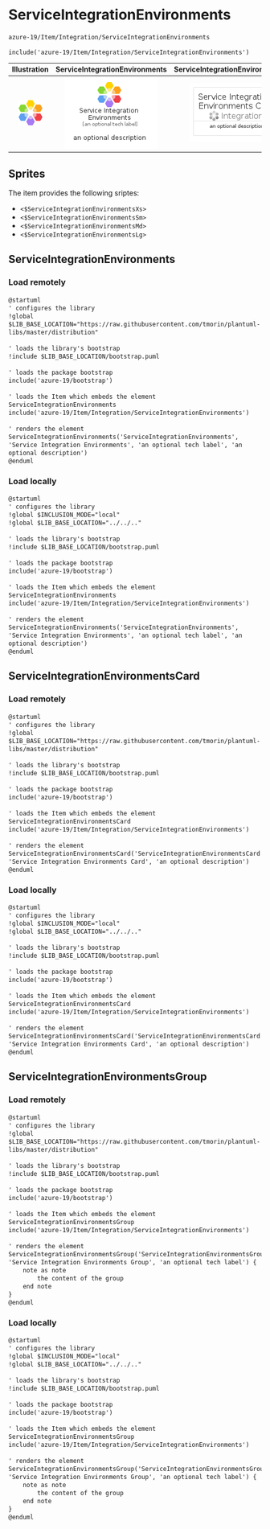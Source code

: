 # ServiceIntegrationEnvironments


```text
azure-19/Item/Integration/ServiceIntegrationEnvironments
```

```text
include('azure-19/Item/Integration/ServiceIntegrationEnvironments')
```



| Illustration | ServiceIntegrationEnvironments | ServiceIntegrationEnvironmentsCard | ServiceIntegrationEnvironmentsGroup |
| :---: | :---: | :---: | :---: |
| ![illustration for Illustration](../../../azure-19/Item/Integration/ServiceIntegrationEnvironments.png) | ![illustration for ServiceIntegrationEnvironments](../../../azure-19/Item/Integration/ServiceIntegrationEnvironments.Local.png) | ![illustration for ServiceIntegrationEnvironmentsCard](../../../azure-19/Item/Integration/ServiceIntegrationEnvironmentsCard.Local.png) | ![illustration for ServiceIntegrationEnvironmentsGroup](../../../azure-19/Item/Integration/ServiceIntegrationEnvironmentsGroup.Local.png) |



## Sprites
The item provides the following sriptes:

- `<$ServiceIntegrationEnvironmentsXs>`
- `<$ServiceIntegrationEnvironmentsSm>`
- `<$ServiceIntegrationEnvironmentsMd>`
- `<$ServiceIntegrationEnvironmentsLg>`





## ServiceIntegrationEnvironments

### Load remotely
```plantuml
@startuml
' configures the library
!global $LIB_BASE_LOCATION="https://raw.githubusercontent.com/tmorin/plantuml-libs/master/distribution"

' loads the library's bootstrap
!include $LIB_BASE_LOCATION/bootstrap.puml

' loads the package bootstrap
include('azure-19/bootstrap')

' loads the Item which embeds the element ServiceIntegrationEnvironments
include('azure-19/Item/Integration/ServiceIntegrationEnvironments')

' renders the element
ServiceIntegrationEnvironments('ServiceIntegrationEnvironments', 'Service Integration Environments', 'an optional tech label', 'an optional description')
@enduml
```

### Load locally
```plantuml
@startuml
' configures the library
!global $INCLUSION_MODE="local"
!global $LIB_BASE_LOCATION="../../.."

' loads the library's bootstrap
!include $LIB_BASE_LOCATION/bootstrap.puml

' loads the package bootstrap
include('azure-19/bootstrap')

' loads the Item which embeds the element ServiceIntegrationEnvironments
include('azure-19/Item/Integration/ServiceIntegrationEnvironments')

' renders the element
ServiceIntegrationEnvironments('ServiceIntegrationEnvironments', 'Service Integration Environments', 'an optional tech label', 'an optional description')
@enduml
```

## ServiceIntegrationEnvironmentsCard

### Load remotely
```plantuml
@startuml
' configures the library
!global $LIB_BASE_LOCATION="https://raw.githubusercontent.com/tmorin/plantuml-libs/master/distribution"

' loads the library's bootstrap
!include $LIB_BASE_LOCATION/bootstrap.puml

' loads the package bootstrap
include('azure-19/bootstrap')

' loads the Item which embeds the element ServiceIntegrationEnvironmentsCard
include('azure-19/Item/Integration/ServiceIntegrationEnvironments')

' renders the element
ServiceIntegrationEnvironmentsCard('ServiceIntegrationEnvironmentsCard', 'Service Integration Environments Card', 'an optional description')
@enduml
```

### Load locally
```plantuml
@startuml
' configures the library
!global $INCLUSION_MODE="local"
!global $LIB_BASE_LOCATION="../../.."

' loads the library's bootstrap
!include $LIB_BASE_LOCATION/bootstrap.puml

' loads the package bootstrap
include('azure-19/bootstrap')

' loads the Item which embeds the element ServiceIntegrationEnvironmentsCard
include('azure-19/Item/Integration/ServiceIntegrationEnvironments')

' renders the element
ServiceIntegrationEnvironmentsCard('ServiceIntegrationEnvironmentsCard', 'Service Integration Environments Card', 'an optional description')
@enduml
```

## ServiceIntegrationEnvironmentsGroup

### Load remotely
```plantuml
@startuml
' configures the library
!global $LIB_BASE_LOCATION="https://raw.githubusercontent.com/tmorin/plantuml-libs/master/distribution"

' loads the library's bootstrap
!include $LIB_BASE_LOCATION/bootstrap.puml

' loads the package bootstrap
include('azure-19/bootstrap')

' loads the Item which embeds the element ServiceIntegrationEnvironmentsGroup
include('azure-19/Item/Integration/ServiceIntegrationEnvironments')

' renders the element
ServiceIntegrationEnvironmentsGroup('ServiceIntegrationEnvironmentsGroup', 'Service Integration Environments Group', 'an optional tech label') {
    note as note
        the content of the group
    end note
}
@enduml
```

### Load locally
```plantuml
@startuml
' configures the library
!global $INCLUSION_MODE="local"
!global $LIB_BASE_LOCATION="../../.."

' loads the library's bootstrap
!include $LIB_BASE_LOCATION/bootstrap.puml

' loads the package bootstrap
include('azure-19/bootstrap')

' loads the Item which embeds the element ServiceIntegrationEnvironmentsGroup
include('azure-19/Item/Integration/ServiceIntegrationEnvironments')

' renders the element
ServiceIntegrationEnvironmentsGroup('ServiceIntegrationEnvironmentsGroup', 'Service Integration Environments Group', 'an optional tech label') {
    note as note
        the content of the group
    end note
}
@enduml
```

